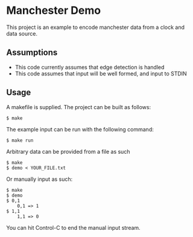 # Manchester Demo
This project is an example to encode manchester data from a clock and data source.

## Assumptions
* This code currently assumes that edge detection is handled
* This code assumes that input will be well formed, and input to STDIN

## Usage
A makefile is supplied. The project can be built as follows:

    $ make

The example input can be run with the following command:

    $ make run

Arbitrary data can be provided from a file as such

    $ make
    $ demo < YOUR_FILE.txt

Or manually input as such:

    $ make
    $ demo
    $ 0,1
        0,1 => 1
    $ 1,1
        1,1 => 0

You can hit Control-C to end the manual input stream.

